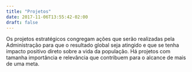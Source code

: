 ```yaml
---
title: "Projetos"
date: 2017-11-06T13:55:42-02:00
draft: false
---
```


Os projetos estratégicos congregam ações que serão realizadas pela Administração para que o resultado global seja atingido e que se tenha impacto positivo direto sobre a vida da população. Há projetos com tamanha importância e relevância que contribuem para o alcance de mais de uma meta.
